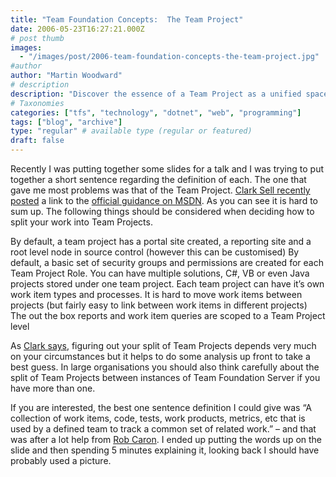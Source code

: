 ```yaml
---
title: "Team Foundation Concepts:  The Team Project"
date: 2006-05-23T16:27:21.000Z
# post thumb
images:
  - "/images/post/2006-team-foundation-concepts-the-team-project.jpg"
#author
author: "Martin Woodward"
# description
description: "Discover the essence of a Team Project as a unified space for teams to manage work items, code, and metrics efficiently."
# Taxonomies
categories: ["tfs", "technology", "dotnet", "web", "programming"]
tags: ["blog", "archive"]
type: "regular" # available type (regular or featured)
draft: false
---
```


Recently I was putting together some slides for a talk and I was trying to put together a short sentence regarding the definition of each. The one that gave me most problems was that of the Team Project. [Clark Sell recently posted](http://csell.net/PermaLink,guid,a47d4174-1fb7-4d6e-8d7c-d17f3645ec47.aspx) a link to the [official guidance on MSDN](<http://msdn2.microsoft.com/en-us/library/ms181234(VS.80).aspx>). As you can see it is hard to sum up. The following things should be considered when deciding how to split your work into Team Projects.

By default, a team project has a portal site created, a reporting site and a root level node in source control (however this can be customised)
By default, a basic set of security groups and permissions are created for each Team Project Role.
You can have multiple solutions, C#, VB or even Java projects stored under one team project.
Each team project can have it’s own work item types and processes.
It is hard to move work items between projects (but fairly easy to link between work items in different projects)
The out the box reports and work item queries are scoped to a Team Project level

As [Clark says](http://csell.net/PermaLink,guid,a47d4174-1fb7-4d6e-8d7c-d17f3645ec47.aspx), figuring out your split of Team Projects depends very much on your circumstances but it helps to do some analysis up front to take a best guess. In large organisations you should also think carefully about the split of Team Projects between instances of Team Foundation Server if you have more than one.

If you are interested, the best one sentence definition I could give was “A collection of work items, code, tests, work products, metrics, etc that is used by a defined team to track a common set of related work.” – and that was after a lot help from [Rob Caron](http://blogs.msdn.com/robcaron/). I ended up putting the words up on the slide and then spending 5 minutes explaining it, looking back I should have probably used a picture.

